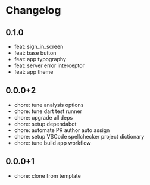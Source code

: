 # Changelog

## 0.1.0

* feat: sign_in_screen
* feat: base button
* feat: app typography
* feat: server error interceptor
* feat: app theme

## 0.0.0+2

* chore: tune analysis options
* chore: tune dart test runner
* chore: upgrade all deps
* chore: setup dependabot
* chore: automate PR author auto assign
* chore: setup VSCode spellchecker project dictionary
* chore: tune build app workflow

## 0.0.0+1

* chore: clone from template

